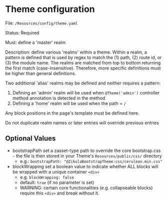 # Theme configuration

File: `/Resources/config/theme.yaml`

Status: Required

Must: define a 'master' realm

Description: define various 'realms' within a theme. Within a realm, a pattern is defined that is used by regex
to match the (1) path, (2) route id, or (3) the module name. The realms are matched from top to bottom returning the
first match (case-insensitive). Therefore, more specific definitions must be higher than general definitions.

Two additional 'alias' realms may be defined and neither requires a pattern:
  1) Defining an 'admin' realm will be used when `@Theme('admin')` controller method annotation is detected in the method
  2) Defining a 'home' realm will be used when the path = `/`

Any block positions in the page's template must be defined here.

Do not duplicate realm names or later entries will override previous entries

## Optional Values

- bootstrapPath
    set a zasset-type path to override the core bootstrap.css - the file is then stored in your Theme's
    `Resources/public/css/` directory
    - e.g.: `bootstrapPath: "@ZikulaBootstrapTheme:css/cerulean.min.css"`
- blockWrapping
    set a boolean value to indicate whether ALL blocks will be wrapped with a unique container `<div>`
     - e.g. `blockWrapping: false`
     - default: `true` (if no parameter is set)
     - WARNING: certain core functionalities (e.g. collapseable blocks) require this `<div>` and break without it.

